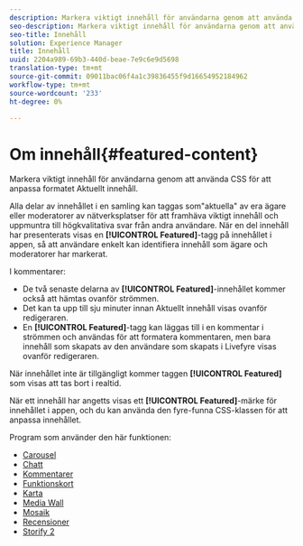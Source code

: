 ```yaml
---
description: Markera viktigt innehåll för användarna genom att använda CSS för att anpassa formatet Aktuellt innehåll.
seo-description: Markera viktigt innehåll för användarna genom att använda CSS för att anpassa formatet Aktuellt innehåll.
seo-title: Innehåll
solution: Experience Manager
title: Innehåll
uuid: 2204a989-69b3-440d-beae-7e9c6e9d5698
translation-type: tm+mt
source-git-commit: 09011bac06f4a1c39836455f9d16654952184962
workflow-type: tm+mt
source-wordcount: '233'
ht-degree: 0%

---
```



# Om innehåll{#featured-content}

Markera viktigt innehåll för användarna genom att använda CSS för att anpassa formatet Aktuellt innehåll.

Alla delar av innehållet i en samling kan taggas som&quot;aktuella&quot; av era ägare eller moderatorer av nätverksplatser för att framhäva viktigt innehåll och uppmuntra till högkvalitativa svar från andra användare. När en del innehåll har presenterats visas en **[!UICONTROL Featured]**-tagg på innehållet i appen, så att användare enkelt kan identifiera innehåll som ägare och moderatorer har markerat.

I kommentarer:

* De två senaste delarna av **[!UICONTROL Featured]**-innehållet kommer också att hämtas ovanför strömmen.
* Det kan ta upp till sju minuter innan Aktuellt innehåll visas ovanför redigeraren.
* En **[!UICONTROL Featured]**-tagg kan läggas till i en kommentar i strömmen och användas för att formatera kommentaren, men bara innehåll som skapats av den användare som skapats i Livefyre visas ovanför redigeraren.

När innehållet inte är tillgängligt kommer taggen **[!UICONTROL Featured]** som visas att tas bort i realtid.

När ett innehåll har angetts visas ett **[!UICONTROL Featured]**-märke för innehållet i appen, och du kan använda den fyre-funna CSS-klassen för att anpassa innehållet.

Program som använder den här funktionen:

* [Carousel](/help/using/c-about-apps/c-carousel-app/c-carousel-app.md#c_carousel_app)
* [Chatt](/help/using/c-about-apps/c-chat-app/c-chat-app.md#c_chat_app)
* [Kommentarer](/help/using/c-about-apps/c-comments/c-comments.md)
* [Funktionskort](/help/using/c-about-apps/c-feature-card-app/c-feature-card-app.md#c_feature_card_app)
* [Karta](/help/using/c-about-apps/c-map-app/c-map-app.md#c_map_app)
* [Media Wall](/help/using/c-about-apps/c-media-wall-app/c-media-wall-app.md#c_media_wall_app)
* [Mosaik](/help/using/c-about-apps/c-mosaic-app/c-mosaic-app.md#c_mosaic_app)
* [Recensioner](/help/using/c-about-apps/c-reviews-app/c-reviews-app.md#c_reviews_app)
* [Storify 2](/help/using/c-about-apps/c-storify2/c-storify2.md#c_storify2)

